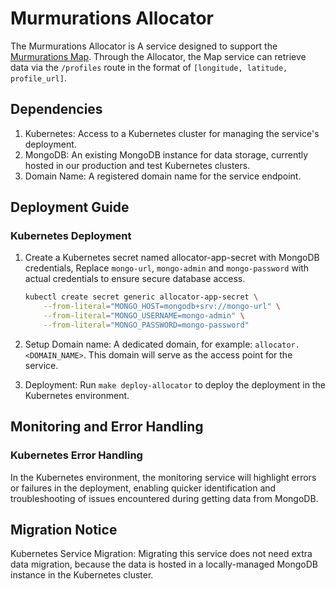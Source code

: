 # Murmurations Allocator

The Murmurations Allocator is A service designed to support the [Murmurations Map](https://github.com/MurmurationsNetwork/MurmurationsMap). Through the Allocator, the Map service can retrieve data via the `/profiles` route in the format of `[longitude, latitude, profile_url]`.

## Dependencies

1. Kubernetes: Access to a Kubernetes cluster for managing the service's deployment.
2. MongoDB: An existing MongoDB instance for data storage, currently hosted in our production and test Kubernetes clusters.
3. Domain Name: A registered domain name for the service endpoint.

## Deployment Guide

### Kubernetes Deployment

1. Create a Kubernetes secret named allocator-app-secret with MongoDB credentials, Replace `mongo-url`, `mongo-admin` and `mongo-password` with actual credentials to ensure secure database access.

    ```bash
    kubectl create secret generic allocator-app-secret \
        --from-literal="MONGO_HOST=mongodb+srv://mongo-url" \
        --from-literal="MONGO_USERNAME=mongo-admin" \
        --from-literal="MONGO_PASSWORD=mongo-password"
    ```

2. Setup Domain name: A dedicated domain, for example: `allocator.<DOMAIN_NAME>`. This domain will serve as the access point for the service.
3. Deployment: Run `make deploy-allocator` to deploy the deployment in the Kubernetes environment.

## Monitoring and Error Handling

### Kubernetes Error Handling

In the Kubernetes environment, the monitoring service will highlight errors or failures in the deployment, enabling quicker identification and troubleshooting of issues encountered during getting data from MongoDB.

## Migration Notice

Kubernetes Service Migration: Migrating this service does not need extra data migration, because the data is hosted in a locally-managed MongoDB instance in the Kubernetes cluster.

